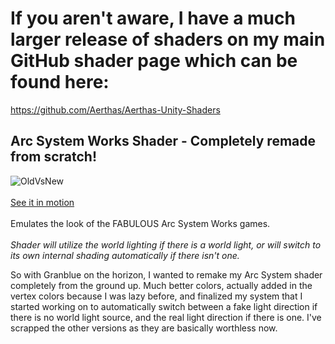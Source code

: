 
# If you aren't aware, I have a much larger release of shaders on my main GitHub shader page which can be found here:
https://github.com/Aerthas/Aerthas-Unity-Shaders


## Arc System Works Shader - Completely remade from scratch!
![OldVsNew](https://imgur.com/mE8WeCI.png)<br/><br/>
[See it in motion](https://i.imgur.com/SKmJzZ2.mp4)<br/><br/>
Emulates the look of the FABULOUS Arc System Works games.<br/><br/>
*Shader will utilize the world lighting if there is a world light, or will switch to its own internal shading automatically if there isn't one.*


So with Granblue on the horizon, I wanted to remake my Arc System shader completely from the ground up. Much better colors, actually added in the vertex colors because I was lazy before, and finalized my system that I started working on to automatically switch between a fake light direction if there is no world light source, and the real light direction if there is one.
I've scrapped the other versions as they are basically worthless now.
